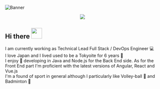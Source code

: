 ![Banner](https://i.imgur.com/e1mdxuN.png)

<p align="center"> 
  <img src="https://profile-counter.glitch.me/gaetanbloch/count.svg" />
</p>

<h2>Hi there <img src="https://media.giphy.com/media/gM5qFksULw54NMWyry/giphy.gif" width="35px"></h2>

<p>
I am currently working as Technical Lead Full Stack / DevOps Engineer 💻<br>
I love Japan and I lived used to be a Tokyoite for 6 years 🗼 <br>
I enjoy 💙 developing in Java and Node.js for the Back End side. As for the Front End part I'm proficient with the latest versions of Angular, React and Vue.js<br>
I'm a found of sport in general although I particularly like Volley-ball 🏐 and Badminton 🏸
</p>
